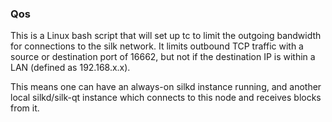 ### Qos ###

This is a Linux bash script that will set up tc to limit the outgoing bandwidth for connections to the silk network. It limits outbound TCP traffic with a source or destination port of 16662, but not if the destination IP is within a LAN (defined as 192.168.x.x).

This means one can have an always-on silkd instance running, and another local silkd/silk-qt instance which connects to this node and receives blocks from it.
